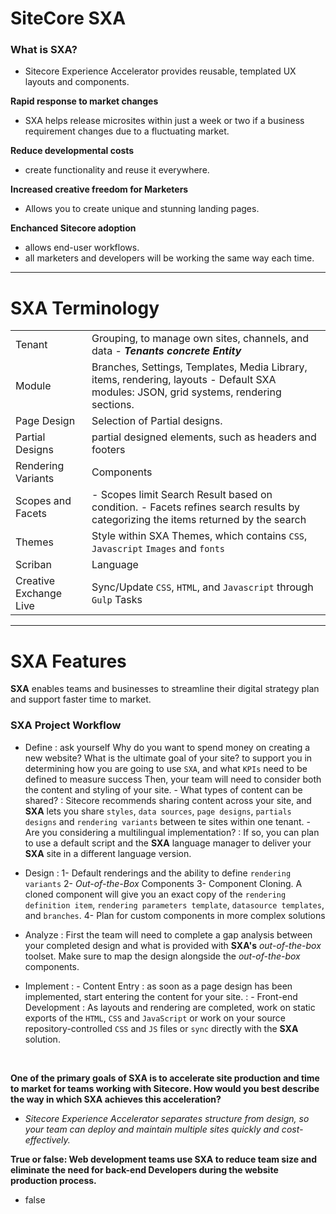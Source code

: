 # SiteCore SXA
### What is SXA?
- Sitecore Experience Accelerator provides reusable, templated UX layouts and components.

**Rapid response to market changes**
- SXA helps release microsites within just a week or two if a business requirement changes due to a fluctuating market.

**Reduce developmental costs**
- create functionality and reuse it everywhere.

**Increased creative freedom for Marketers**
- Allows you to create unique and stunning landing pages.

**Enchanced Sitecore adoption**
- allows end-user workflows.
- all marketers and developers will be working the same way each time.
---
# SXA Terminology
|||
|---|---|
| Tenant | Grouping, to manage own sites, channels, and data - _**Tenants concrete Entity**_ |
| Module | Branches, Settings, Templates, Media Library, items, rendering, layouts - Default SXA modules: JSON, grid systems, rendering sections. |
| Page Design | Selection of Partial designs. |
| Partial Designs | partial designed elements, such as headers and footers |
| Rendering Variants | Components |
| Scopes and Facets | - Scopes limit Search Result based on condition. - Facets refines search results by categorizing the items returned by the search |
| Themes | Style within SXA Themes, which contains `CSS`, `Javascript` `Images` and `fonts` |
| Scriban | Language |
| Creative Exchange Live | Sync/Update `CSS`, `HTML`, and `Javascript` through `Gulp` Tasks |
---
# SXA Features
**SXA** enables teams and businesses to streamline their digital strategy plan and support faster time to market.

### SXA Project Workflow
- Define
    : ask yourself Why do you want to spend money on creating a new website? What is the ultimate goal of your site? to support you in determining how you are going to use `SXA`, and what `KPIs` need to be defined to measure success
    Then, your team will need to consider both the content and styling of your site.
        - What types of content can be shared?
            : Sitecore recommends sharing content across your site, and **SXA** lets you share `styles`, `data sources`, `page designs`, `partials designs` and `rendering variants` between te sites within one tenant.
        - Are you considering a multilingual implementation?
            : If so, you can plan to use a default script and the **SXA** language manager to deliver your **SXA** site in a different language version.

- Design
    : 1- Default renderings and the ability to define `rendering variants`
    2- _Out-of-the-Box_ Components
    3- Component Cloning. A cloned component will give you an exact copy of the `rendering definition item`, `rendering parameters template`, `datasource templates`, and `branches`.
    4- Plan for custom components in more complex solutions

- Analyze
    : First the team will need to complete a gap analysis between your completed design and what is provided with **SXA's** _out-of-the-box_ toolset. Make sure to map the design alongside the _out-of-the-box_ components.

- Implement
    : - Content Entry
        : as soon as a page design has been implemented, start entering the content for your site.
    : - Front-end Development
        : As layouts and rendering are completed, work on static exports of the `HTML`, `CSS` and `JavaScript` or work on your source repository-controlled `CSS` and `JS` files or `sync` directly with the **SXA** solution.
<br>

**One of the primary goals of SXA is to accelerate site production and time to market for teams working with Sitecore. How would you best describe the way in which SXA achieves this acceleration?**
- _Sitecore Experience Accelerator separates structure from design, so your team can deploy and maintain multiple sites quickly and cost-effectively._

**True or false: Web development teams use SXA to reduce team size and eliminate the need for back-end Developers during the website production process.**
- false
